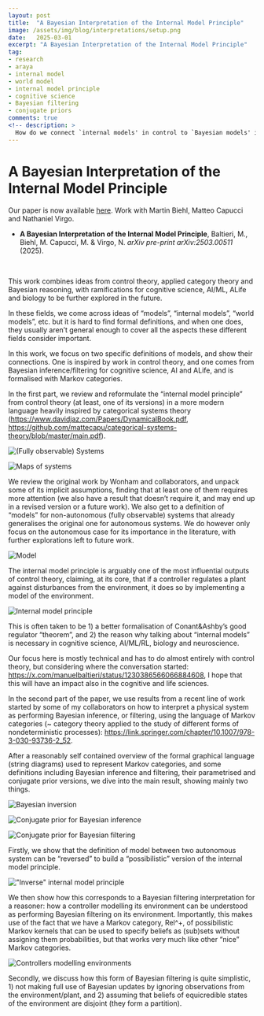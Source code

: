 ```yaml
---
layout: post
title:  "A Bayesian Interpretation of the Internal Model Principle"
image: /assets/img/blog/interpretations/setup.png
date:   2025-03-01
excerpt: "A Bayesian Interpretation of the Internal Model Principle"
tag:
- research
- araya
- internal model
- world model
- internal model principle
- cognitive science
- Bayesian filtering
- conjugate priors
comments: true
<!-- description: >
  How do we connect `internal models' in control to `Bayesian models' in cognitive science? -->
---
```


# A Bayesian Interpretation of the Internal Model Principle
Our paper is now available [here](/assets/pdf/BayesianIMP.pdf). Work with Martin Biehl, Matteo Capucci and Nathaniel Virgo.

- **A Bayesian Interpretation of the Internal Model Principle**, Baltieri, M., Biehl, M. Capucci, M. & Virgo, N. *arXiv pre-print arXiv:2503.00511* (2025).


&nbsp;
&nbsp;


This work combines ideas from control theory, applied category theory and Bayesian reasoning, with ramifications for cognitive science, AI/ML, ALife and biology to be further explored in the future.

In these fields, we come across ideas of “models”, “internal models”, “world models”, etc. but it is hard to find formal definitions, and when one does, they usually aren’t general enough to cover all the aspects these different fields consider important.

In this work, we focus on two specific definitions of models, and show their connections. One is inspired by work in control theory, and one comes from Bayesian inference/filtering for cognitive science, AI and ALife, and is formalised with Markov categories.

In the first part, we review and reformulate the “internal model principle” from control theory (at least, one of its versions) in a more modern language heavily inspired by categorical systems theory (https://www.davidjaz.com/Papers/DynamicalBook.pdf, https://github.com/mattecapu/categorical-systems-theory/blob/master/main.pdf).

![(Fully observable) Systems](/assets/img/blog/interpretations/defsystem.png)

![Maps of systems](/assets/img/blog/interpretations/defmap.png)


We review the original work by Wonham and collaborators, and unpack some of its implicit assumptions, finding that at least one of them requires more attention (we also have a result that doesn’t require it, and may end up in a revised version or a future work). We also get to a definition of “models” for non-autonomous (fully observable) systems that already generalises the original one for autonomous systems. We do however only focus on the autonomous case for its importance in the literature, with further explorations left to future work.

![Model](/assets/img/blog/interpretations/defmodel.png)

The internal model principle is arguably one of the most influential outputs of control theory, claiming, at its core, that if a controller regulates a plant against disturbances from the environment, it does so by implementing a model of the environment.

![Internal model principle](/assets/img/blog/interpretations/imp.png)

This is often taken to be 1) a better formalisation of Conant&Ashby’s good regulator “theorem”, and 2) the reason why talking about “internal models” is necessary in cognitive science, AI/ML/RL, biology and neuroscience.
 
Our focus here is mostly technical and has to do almost entirely with control theory, but considering where the conversation started: https://x.com/manuelbaltieri/status/1230386566066884608, I hope that this will have an impact also in the cognitive and life sciences.

In the second part of the paper, we use results from a recent line of work started by some of my collaborators on how to interpret a physical system as performing Bayesian inference, or filtering, using the language of Markov categories (~ category theory applied to the study of different forms of nondeterministic processes): https://link.springer.com/chapter/10.1007/978-3-030-93736-2_52.

After a reasonably self contained overview of the formal graphical language (string diagrams) used to represent Markov categories, and some definitions including Bayesian inference and filtering, their parametrised and conjugate prior versions, we dive into the main result, showing mainly two things.

![Bayesian inversion](/assets/img/blog/interpretations/defbayesianInversion.png)

![Conjugate prior for Bayesian inference](/assets/img/blog/interpretations/defconjugateprior.png)

![Conjugate prior for Bayesian filtering](/assets/img/blog/interpretations/defconjugatepriorfiltering.png)



Firstly, we show that the definition of model between two autonomous system can be “reversed” to build a “possibilistic” version of the internal model principle.

!["Inverse" internal model principle](/assets/img/blog/interpretations/impinverse.png)

We then show how this corresponds to a Bayesian filtering interpretation for a reasoner: how a controller modelling its environment can be understood as performing Bayesian filtering on its environment. Importantly, this makes use of the fact that we have a Markov category, Rel^+, of possibilistic Markov kernels that can be used to specify beliefs as (sub)sets without assigning them probabilities, but that works very much like other “nice” Markov categories.

![Controllers modelling environments](/assets/img/blog/interpretations/impbayesian.png)

Secondly, we discuss how this form of Bayesian filtering is quite simplistic, 1) not making full use of Bayesian updates by ignoring observations from the environment/plant, and 2) assuming that beliefs of equicredible states of the environment are disjoint (they form a partition).